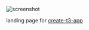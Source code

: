 ![screenshot](https://user-images.githubusercontent.com/51714798/177055205-d8b8801a-f473-4c02-bb08-56eae8dfcfae.png)



landing page for [create-t3-app](https://github.com/t3-oss/create-t3-app)
